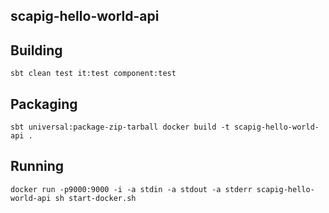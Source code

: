 ## scapig-hello-world-api

## Building
``
sbt clean test it:test component:test
``

## Packaging
``
sbt universal:package-zip-tarball
docker build -t scapig-hello-world-api .
``

## Running
``
docker run -p9000:9000 -i -a stdin -a stdout -a stderr scapig-hello-world-api sh start-docker.sh
``